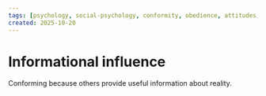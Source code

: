 ```yaml
---
tags: [psychology, social-psychology, conformity, obedience, attitudes, attribution, prejudice, aggression, prosocial]
created: 2025-10-20
---
```

# Informational influence

Conforming because others provide useful information about reality.
